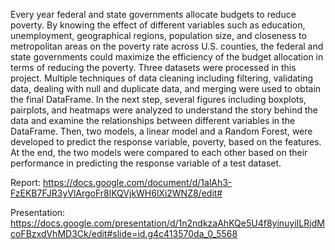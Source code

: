 Every year federal and state governments allocate budgets to reduce poverty. By knowing the effect of different variables such as education, unemployment, geographical regions, population size, and closeness to metropolitan areas on the poverty rate across U.S. counties,  the federal and state governments could maximize the efficiency of the budget allocation in terms of reducing the poverty.
Three datasets were processed in this project. Multiple techniques of data cleaning including filtering, validating data, dealing with null and duplicate data, and merging were used to obtain the final DataFrame. In the next step, several figures including boxplots, pairplots, and heatmaps were analyzed to understand the story behind the data and examine the relationships between different variables in the DataFrame. Then, two models, a linear model and a Random Forest, were developed to predict the response variable, poverty, based on the features. At the end, the two models were compared to each other based on their performance in predicting the response variable of a test dataset. 

Report: https://docs.google.com/document/d/1alAh3-FzEKB7FJR3yVlArgoFr8lKQVjkWH6lXi2WNZ8/edit#

Presentation: https://docs.google.com/presentation/d/1n2ndkzaAhKQe5U4f8yinuyiILRjdMcoFBzxdVhMD3Ck/edit#slide=id.g4c413570da_0_5568
